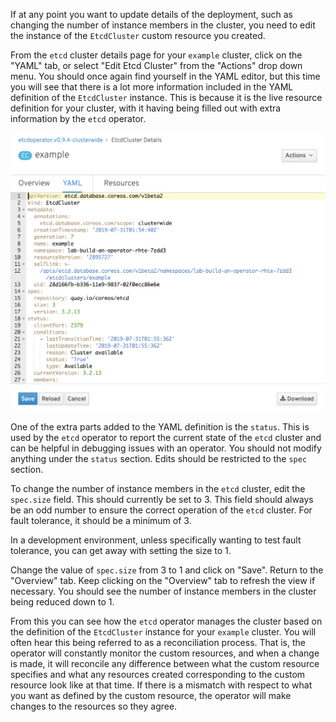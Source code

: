 If at any point you want to update details of the deployment, such as changing the number of instance members in the cluster, you need to edit the instance of the `EtcdCluster` custom resource you created.

From the `etcd` cluster details page for your `example` cluster, click on the "YAML" tab, or select "Edit Etcd Cluster" from the "Actions" drop down menu. You should once again find yourself in the YAML editor, but this time you will see that there is a lot more information included in the YAML definition of the `EtcdCluster` instance. This is because it is the live resource definition for your cluster, with it having being filled out with extra information by the `etcd` operator.

![](editing-etcd-cluster.png)

One of the extra parts added to the YAML definition is the `status`. This is used by the `etcd` operator to report the current state of the `etcd` cluster and can be helpful in debugging issues with an operator. You should not modify anything under the `status` section. Edits should be restricted to the `spec` section.

To change the number of instance members in the `etcd` cluster, edit the `spec.size` field. This should currently be set to 3. This field should always be an odd number to ensure the correct operation of the `etcd` cluster. For fault tolerance, it should be a minimum of 3.

In a development environment, unless specifically wanting to test fault tolerance, you can get away with setting the size to 1.

Change the value of `spec.size` from 3 to 1 and click on "Save". Return to the "Overview" tab. Keep clicking on the "Overview" tab to refresh the view if necessary. You should see the number of instance members in the cluster being reduced down to 1.

From this you can see how the `etcd` operator manages the cluster based on the definition of the `EtcdCluster` instance for your `example` cluster. You will often hear this being referred to as a reconciliation process. That is, the operator will constantly monitor the custom resources, and when a change is made, it will reconcile any difference between what the custom resource specifies and what any resources created corresponding to the custom resource look like at that time. If there is a mismatch with respect to what you want as defined by the custom resource, the operator will make changes to the resources so they agree.
